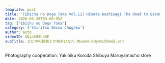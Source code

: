 ```yaml
---
template: post
title: '[Ebichu no Doga Toka Vol.11] Hinata Kashiwagi The Road to Becoming a Meat Sommelier ~Eating Competitive Edition~ part 1'
date: 2020-06-28T03:00:05Z
tag: ['Ebichu no Doga Toka']
category: ['Shiritsu Ebisu Chugaku']
author: auto 
videoID: QQya0U5heGE
subTitle: エビ中の動画とか柏木ひなた-肉webm-QQya0U5heGE.srt
---
```

Photography cooperation: Yakiniku Kuroda Shibuya Maruyamacho store
